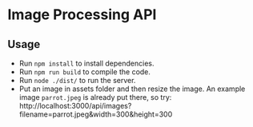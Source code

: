 # Image Processing API

## Usage
* Run `npm install` to install dependencies.
* Run `npm run build` to compile the code.
* Run `node ./dist/` to run the server.
* Put an image in assets folder and then resize the image. An example image `parrot.jpeg` is already put there, so try: http://localhost:3000/api/images?filename=parrot.jpeg&width=300&height=300